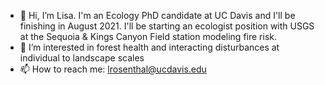 - 👋 Hi, I’m Lisa. I'm an Ecology PhD candidate at UC Davis and I'll be finishing in August 2021. I'll be starting an ecologist position with USGS at the Sequoia & Kings Canyon Field station modeling fire risk.
- 👀 I’m interested in forest health and interacting disturbances at individual to landscape scales
- 📫 How to reach me: lrosenthal@ucdavis.edu

<!---
lisamr/lisamr is a ✨ special ✨ repository because its `README.md` (this file) appears on your GitHub profile.
You can click the Preview link to take a look at your changes.
--->
